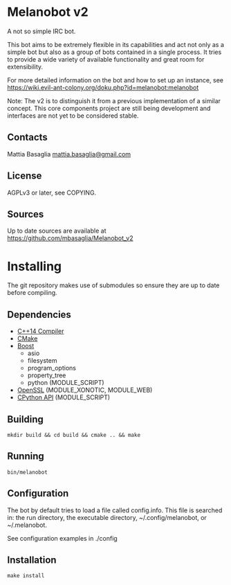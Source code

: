 Melanobot v2
============

A not so simple IRC bot.

This bot aims to be extremely flexible in its capabilities and act not only as
a simple bot but also as a group of bots contained in a single process.
It tries to provide a wide variety of available functionality and great room
for extensibility.

For more detailed information on the bot and how to set up an instance,
see https://wiki.evil-ant-colony.org/doku.php?id=melanobot:melanobot

Note: The v2 is to distinguish it from a previous implementation of a similar
concept. This core components project are still being development
and interfaces are not yet to be considered stable.

Contacts
--------
Mattia Basaglia <mattia.basaglia@gmail.com>


License
-------
AGPLv3 or later, see COPYING.


Sources
-------

Up to date sources are available at https://github.com/mbasaglia/Melanobot_v2

Installing
==========

The git repository makes use of submodules so ensure they are up to date
before compiling.

Dependencies
------------

* [C++14 Compiler](http://en.cppreference.com/w/cpp/compiler_support)
* [CMake](http://www.cmake.org/)
* [Boost](http://www.boost.org/)
    * asio
    * filesystem
    * program_options
    * property_tree
    * python (MODULE_SCRIPT)
* [OpenSSL](http://openssl.org/) (MODULE_XONOTIC, MODULE_WEB)
* [CPython API](https://www.python.org/) (MODULE_SCRIPT)

Building
--------

    mkdir build && cd build && cmake .. && make

Running
-------

    bin/melanobot

Configuration
-------------

The bot by default tries to load a file called config.info.
This file is searched in: the run directory,
the executable directory, ~/.config/melanobot, or ~/.melanobot.

See configuration examples in ./config

Installation
------------

    make install
